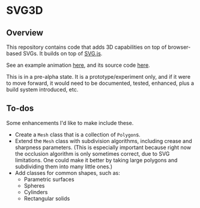
# SVG3D

## Overview

This repository contains code that adds 3D capabilities on top of
browser-based SVGs.  It builds on top of [SVG.js](svgjs.com).

See an example animation [here](nathancarter.github.io/svg3d), and its
source code [here](index.html).

This is in a pre-alpha state.  It is a prototype/experiment only, and if it
were to move forward, it would need to be documented, tested, enhanced, plus
a build system introduced, etc.

## To-dos

Some enhancements I'd like to make include these.

 * Create a `Mesh` class that is a collection of `Polygon`s.
 * Extend the `Mesh` class with subdivision algorithms, including crease and
   sharpness parameters.  (This is especially important because right now
   the occlusion algorithm is only sometimes correct, due to SVG
   limitations.  One could make it better by taking large polygons and
   subdividing them into many little ones.)
 * Add classes for common shapes, such as:
    * Parametric surfaces
    * Spheres
    * Cylinders
    * Rectangular solids
